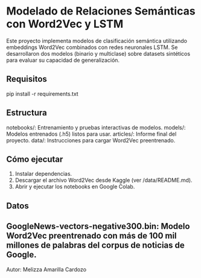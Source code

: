 
# Modelado de Relaciones Semánticas con Word2Vec y LSTM

Este proyecto implementa modelos de clasificación semántica utilizando embeddings Word2Vec combinados con redes neuronales LSTM. Se desarrollaron dos modelos (binario y multiclase) sobre datasets sintéticos para evaluar su capacidad de generalización.

## Requisitos
pip install -r requirements.txt

## Estructura
notebooks/: Entrenamiento y pruebas interactivas de modelos.
models/: Modelos entrenados (.h5) listos para usar.
articles/: Informe final del proyecto.
data/: Instrucciones para cargar Word2Vec preentrenado.

## Cómo ejecutar
1. Instalar dependencias.
2. Descargar el archivo Word2Vec desde Kaggle (ver /data/README.md).
3. Abrir y ejecutar los notebooks en Google Colab.

## Datos
GoogleNews-vectors-negative300.bin: Modelo Word2Vec preentrenado con más de 100 mil millones de palabras del corpus de noticias de Google.
-
Autor: Melizza Amarilla Cardozo
